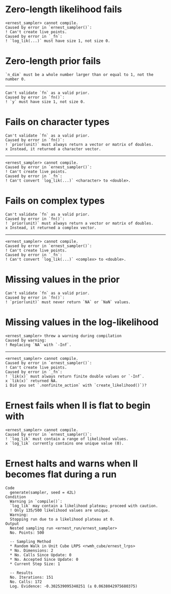 # Zero-length likelihood fails

    <ernest_sampler> cannot compile.
    Caused by error in `ernest_sampler()`:
    ! Can't create live points.
    Caused by error in `_fn`:
    ! `log_lik(...)` must have size 1, not size 0.

# Zero-length prior fails

    `n_dim` must be a whole number larger than or equal to 1, not the number 0.

---

    Can't validate `fn` as a valid prior.
    Caused by error in `fn()`:
    ! `y` must have size 1, not size 0.

# Fails on character types

    Can't validate `fn` as a valid prior.
    Caused by error in `fn()`:
    ! `prior(unit)` must always return a vector or matrix of doubles.
    x Instead, it returned a character vector.

---

    <ernest_sampler> cannot compile.
    Caused by error in `ernest_sampler()`:
    ! Can't create live points.
    Caused by error in `_fn`:
    ! Can't convert `log_lik(...)` <character> to <double>.

# Fails on complex types

    Can't validate `fn` as a valid prior.
    Caused by error in `fn()`:
    ! `prior(unit)` must always return a vector or matrix of doubles.
    x Instead, it returned a complex vector.

---

    <ernest_sampler> cannot compile.
    Caused by error in `ernest_sampler()`:
    ! Can't create live points.
    Caused by error in `_fn`:
    ! Can't convert `log_lik(...)` <complex> to <double>.

# Missing values in the prior

    Can't validate `fn` as a valid prior.
    Caused by error in `fn()`:
    ! `prior(unit)` must never return `NA` or `NaN` values.

# Missing values in the log-likelihood

    <ernest_sampler> threw a warning during compilation
    Caused by warning:
    ! Replacing `NA` with `-Inf`.

---

    <ernest_sampler> cannot compile.
    Caused by error in `ernest_sampler()`:
    ! Can't create live points.
    Caused by error in `_fn`:
    ! `lik(x)` must always return finite double values or `-Inf`.
    x `lik(x)` returned NA.
    i Did you set `.nonfinite_action` with `create_likelihood()`)?

# Ernest fails when ll is flat to begin with

    <ernest_sampler> cannot compile.
    Caused by error in `ernest_sampler()`:
    ! `log_lik` must contain a range of likelihood values.
    x `log_lik` currently contains one unique value (0).

# Ernest halts and warns when ll becomes flat during a run

    Code
      generate(sampler, seed = 42L)
    Condition
      Warning in `compile()`:
      `log_lik` may contain a likelihood plateau; proceed with caution.
      ! Only 135/500 likelihood values are unique.
      Warning:
      Stopping run due to a likelihood plateau at 0.
    Output
      Nested sampling run <ernest_run/ernest_sampler>
      No. Points: 500
      
      -- Sampling Method 
      * Random Walk in Unit Cube LRPS <rwmh_cube/ernest_lrps>
      * No. Dimensions: 2
      * No. Calls Since Update: 0
      * No. Accepted Since Update: 0
      * Current Step Size: 1
      
      -- Results 
      No. Iterations: 151
      No. Calls: 172
      Log. Evidence: -0.302539095340251 (± 0.0638042975680375)


